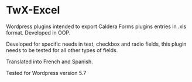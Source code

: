 # TwX-Excel

Wordpress plugins intended to export Caldera Forms plugins entries in .xls format. Developed in OOP.

Developed for specific needs in text, checkbox and radio fields, this plugin needs to be tested for all other types of fields.

Translated into French and Spanish.

Tested for Wordpress version 5.7